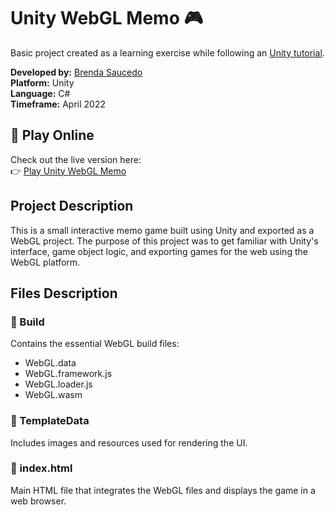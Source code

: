 # Unity WebGL Memo 🎮

Basic project created as a learning exercise while following an [Unity tutorial](https://www.youtube.com/watch?v=qaCjBh7bWz0&list=PLZhNP5qJ2IA2DA4bzDyxFMs8yogVQSrjW).

**Developed by:** [Brenda Saucedo](https://github.com/Bren12) <br>
**Platform:** Unity <br>
**Language:** C# <br>
**Timeframe:** April 2022

## 🔗 Play Online

Check out the live version here: <br>
👉 [Play Unity WebGL Memo](https://brendasaucedo12.github.io/Memo/)

## Project Description

This is a small interactive memo game built using Unity and exported as a WebGL project. The purpose of this project was to get familiar with Unity's interface, game object logic, and exporting games for the web using the WebGL platform.

## Files Description

### 📁 Build

Contains the essential WebGL build files:
* WebGL.data
* WebGL.framework.js
* WebGL.loader.js
* WebGL.wasm

### 📁 TemplateData

Includes images and resources used for rendering the UI.

### 📄 index.html

Main HTML file that integrates the WebGL files and displays the game in a web browser.
